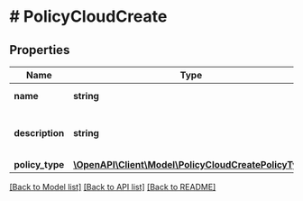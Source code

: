 # # PolicyCloudCreate

## Properties

Name | Type | Description | Notes
------------ | ------------- | ------------- | -------------
**name** | **string** | A name for the policy |
**description** | **string** | A description for the policy | [optional]
**policy_type** | [**\OpenAPI\Client\Model\PolicyCloudCreatePolicyType**](PolicyCloudCreatePolicyType.md) |  |

[[Back to Model list]](../../README.md#models) [[Back to API list]](../../README.md#endpoints) [[Back to README]](../../README.md)
